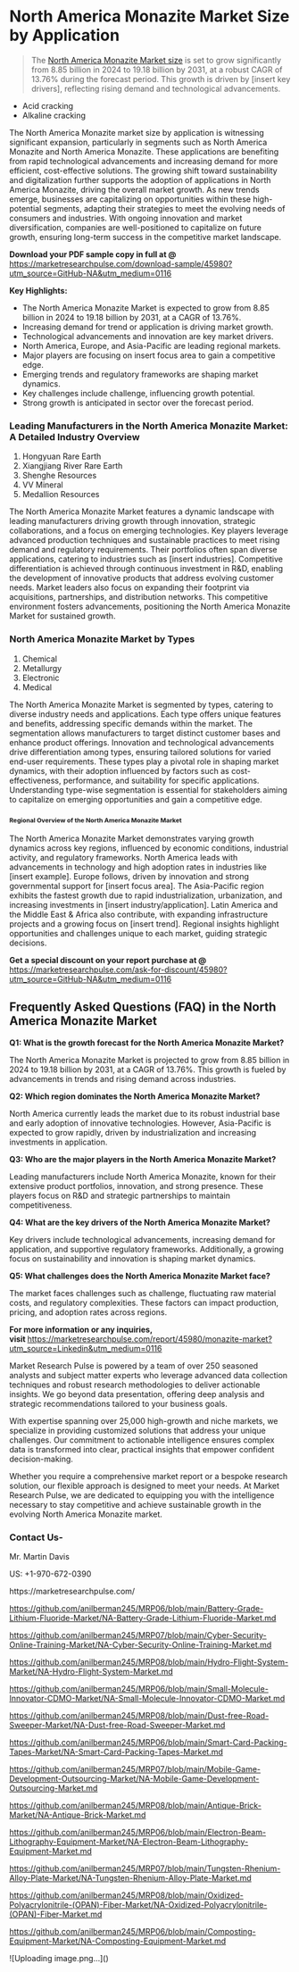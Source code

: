 <h1>North America Monazite Market&nbsp;Size by Application</h1><blockquote><p>The <a href="https://marketresearchpulse.com/download-sample/45980?utm_source=GitHub-NA&amp;utm_medium=0116">North America Monazite Market size</a> is set to grow significantly from 8.85 billion in 2024 to 19.18 billion by 2031, at a robust CAGR of 13.76% during the forecast period. This growth is driven by [insert key drivers], reflecting rising demand and technological advancements.</p></blockquote><ul><li> Acid cracking <li> Alkaline cracking</li></ul><p>The North America Monazite market size by application is witnessing significant expansion, particularly in segments such as North America Monazite and North America Monazite. These applications are benefiting from rapid technological advancements and increasing demand for more efficient, cost-effective solutions. The growing shift toward sustainability and digitalization further supports the adoption of applications in North America Monazite, driving the overall market growth. As new trends emerge, businesses are capitalizing on opportunities within these high-potential segments, adapting their strategies to meet the evolving needs of consumers and industries. With ongoing innovation and market diversification, companies are well-positioned to capitalize on future growth, ensuring long-term success in the competitive market landscape.</p><p><strong>Download your PDF sample copy in full at @ </strong><a href="https://marketresearchpulse.com/download-sample/45980?utm_source=GitHub-NA&amp;utm_medium=0116">https://marketresearchpulse.com/download-sample/45980?utm_source=GitHub-NA&amp;utm_medium=0116</a></p><p><strong>Key Highlights: </strong></p><ul><li>The North America Monazite Market is expected to grow from 8.85 billion in 2024 to 19.18 billion by 2031, at a CAGR of 13.76%.</li><li>Increasing demand for trend or application is driving market growth.</li><li>Technological advancements and innovation are key market drivers.</li><li>North America, Europe, and Asia-Pacific are leading regional markets.</li><li>Major players are focusing on insert focus area to gain a competitive edge.</li><li>Emerging trends and regulatory frameworks are shaping market dynamics.</li><li>Key challenges include challenge, influencing growth potential.</li><li>Strong growth is anticipated in sector over the forecast period.</li></ul><h3>Leading Manufacturers in the North America Monazite Market: A Detailed Industry Overview</h3><ol><li> Hongyuan Rare Earth</li><li>Xiangjiang River Rare Earth</li><li>Shenghe Resources</li><li>VV Mineral</li><li>Medallion Resources</li></ol><div class="flex max-w-full flex-col flex-grow"><div class="min-h-8 text-message flex w-full flex-col items-end gap-2 whitespace-normal break-words [.text-message+&amp;]:mt-5" dir="auto" data-message-author-role="assistant" data-message-id="fd8432e4-4910-450d-b182-61b7bfb0a01f" data-message-model-slug="gpt-4o"><div class="flex w-full flex-col gap-1 empty:hidden first:pt-[3px]"><div class="markdown prose w-full break-words dark:prose-invert light"><p>The North America Monazite Market features a dynamic landscape with leading manufacturers driving growth through innovation, strategic collaborations, and a focus on emerging technologies. Key players leverage advanced production techniques and sustainable practices to meet rising demand and regulatory requirements. Their portfolios often span diverse applications, catering to industries such as [insert industries]. Competitive differentiation is achieved through continuous investment in R&amp;D, enabling the development of innovative products that address evolving customer needs. Market leaders also focus on expanding their footprint via acquisitions, partnerships, and distribution networks. This competitive environment fosters advancements, positioning the North America Monazite Market for sustained growth.</p></div></div></div></div><h3>North America Monazite Market by Types</h3><ol><li> Chemical <li> Metallurgy <li> Electronic <li> Medical</li></ol><div class="flex max-w-full flex-col flex-grow"><div class="min-h-8 text-message flex w-full flex-col items-end gap-2 whitespace-normal break-words [.text-message+&amp;]:mt-5" dir="auto" data-message-author-role="assistant" data-message-id="084470be-0bb7-4664-bddf-5156b4f41249" data-message-model-slug="gpt-4o-mini"><div class="flex w-full flex-col gap-1 empty:hidden first:pt-[3px]"><div class="markdown prose w-full break-words dark:prose-invert light"><p>The North America Monazite Market is segmented by types, catering to diverse industry needs and applications. Each type offers unique features and benefits, addressing specific demands within the market. The segmentation allows manufacturers to target distinct customer bases and enhance product offerings. Innovation and technological advancements drive differentiation among types, ensuring tailored solutions for varied end-user requirements. These types play a pivotal role in shaping market dynamics, with their adoption influenced by factors such as cost-effectiveness, performance, and suitability for specific applications. Understanding type-wise segmentation is essential for stakeholders aiming to capitalize on emerging opportunities and gain a competitive edge.</p></div></div></div></div><h3><span style="font-size: 11px;">Regional Overview of the North America Monazite Market</span></h3><div class="flex max-w-full flex-col flex-grow"><div class="min-h-8 text-message flex w-full flex-col items-end gap-2 whitespace-normal break-words [.text-message+&amp;]:mt-5" dir="auto" data-message-author-role="assistant" data-message-id="e9038762-ce64-4e30-91c9-9bd413514231" data-message-model-slug="gpt-4o-mini"><div class="flex w-full flex-col gap-1 empty:hidden first:pt-[3px]"><div class="markdown prose w-full break-words dark:prose-invert light"><p>The North America Monazite Market demonstrates varying growth dynamics across key regions, influenced by economic conditions, industrial activity, and regulatory frameworks. North America leads with advancements in technology and high adoption rates in industries like [insert example]. Europe follows, driven by innovation and strong governmental support for [insert focus area]. The Asia-Pacific region exhibits the fastest growth due to rapid industrialization, urbanization, and increasing investments in [insert industry/application]. Latin America and the Middle East &amp; Africa also contribute, with expanding infrastructure projects and a growing focus on [insert trend]. Regional insights highlight opportunities and challenges unique to each market, guiding strategic decisions.</p></div></div></div></div><p><strong>Get a special discount on your report purchase at @ </strong><a href="https://marketresearchpulse.com/ask-for-discount/45980?utm_source=GitHub-NA&amp;utm_medium=0116">https://marketresearchpulse.com/ask-for-discount/45980?utm_source=GitHub-NA&amp;utm_medium=0116</a></p><h2>Frequently Asked Questions (FAQ) in the North America Monazite Market</h2><p><strong>Q1: What is the growth forecast for the North America Monazite Market?</strong></p><p>The North America Monazite Market is projected to grow from 8.85 billion in 2024 to 19.18 billion by 2031, at a CAGR of 13.76%. This growth is fueled by advancements in trends and rising demand across industries.</p><p><strong>Q2: Which region dominates the North America Monazite Market?</strong></p><p>North America currently leads the market due to its robust industrial base and early adoption of innovative technologies. However, Asia-Pacific is expected to grow rapidly, driven by industrialization and increasing investments in application.</p><p><strong>Q3: Who are the major players in the North America Monazite Market?</strong></p><p>Leading manufacturers include North America Monazite, known for their extensive product portfolios, innovation, and strong presence. These players focus on R&amp;D and strategic partnerships to maintain competitiveness.</p><p><strong>Q4: What are the key drivers of the North America Monazite Market?</strong></p><p>Key drivers include technological advancements, increasing demand for application, and supportive regulatory frameworks. Additionally, a growing focus on sustainability and innovation is shaping market dynamics.</p><p><strong>Q5: What challenges does the North America Monazite Market face?</strong></p><p>The market faces challenges such as challenge, fluctuating raw material costs, and regulatory complexities. These factors can impact production, pricing, and adoption rates across regions.</p><p><strong>For more information or any inquiries, visit&nbsp;</strong><a href="https://marketresearchpulse.com/report/45980/monazite-market?utm_source=Linkedin&utm_medium=0116">https://marketresearchpulse.com/report/45980/monazite-market?utm_source=Linkedin&utm_medium=0116</a></p><p>Market Research Pulse is powered by a team of over 250 seasoned analysts and subject matter experts who leverage advanced data collection techniques and robust research methodologies to deliver actionable insights. We go beyond data presentation, offering deep analysis and strategic recommendations tailored to your business goals.</p><p>With expertise spanning over 25,000 high-growth and niche markets, we specialize in providing customized solutions that address your unique challenges. Our commitment to actionable intelligence ensures complex data is transformed into clear, practical insights that empower confident decision-making.</p><p>Whether you require a comprehensive market report or a bespoke research solution, our flexible approach is designed to meet your needs. At Market Research Pulse, we are dedicated to equipping you with the intelligence necessary to stay competitive and achieve sustainable growth in the evolving North America Monazite market.</p><h3><strong>Contact Us-</strong></h3><p>Mr. Martin Davis</p><p>US: +1-970-672-0390</p><p>https://marketresearchpulse.com/</p><p><a href="https://github.com/anilberman245/MRP06/blob/main/Battery-Grade-Lithium-Fluoride-Market/NA-Battery-Grade-Lithium-Fluoride-Market.md">https://github.com/anilberman245/MRP06/blob/main/Battery-Grade-Lithium-Fluoride-Market/NA-Battery-Grade-Lithium-Fluoride-Market.md</a></p><p><a href="https://github.com/anilberman245/MRP07/blob/main/Cyber-Security-Online-Training-Market/NA-Cyber-Security-Online-Training-Market.md">https://github.com/anilberman245/MRP07/blob/main/Cyber-Security-Online-Training-Market/NA-Cyber-Security-Online-Training-Market.md</a></p><p><a href="https://github.com/anilberman245/MRP08/blob/main/Hydro-Flight-System-Market/NA-Hydro-Flight-System-Market.md">https://github.com/anilberman245/MRP08/blob/main/Hydro-Flight-System-Market/NA-Hydro-Flight-System-Market.md</a></p><p><a href="https://github.com/anilberman245/MRP06/blob/main/Small-Molecule-Innovator-CDMO-Market/NA-Small-Molecule-Innovator-CDMO-Market.md">https://github.com/anilberman245/MRP06/blob/main/Small-Molecule-Innovator-CDMO-Market/NA-Small-Molecule-Innovator-CDMO-Market.md</a></p><p><a href="https://github.com/anilberman245/MRP08/blob/main/Dust-free-Road-Sweeper-Market/NA-Dust-free-Road-Sweeper-Market.md">https://github.com/anilberman245/MRP08/blob/main/Dust-free-Road-Sweeper-Market/NA-Dust-free-Road-Sweeper-Market.md</a></p><p><a href="https://github.com/anilberman245/MRP06/blob/main/Smart-Card-Packing-Tapes-Market/NA-Smart-Card-Packing-Tapes-Market.md">https://github.com/anilberman245/MRP06/blob/main/Smart-Card-Packing-Tapes-Market/NA-Smart-Card-Packing-Tapes-Market.md</a></p><p><a href="https://github.com/anilberman245/MRP07/blob/main/Mobile-Game-Development-Outsourcing-Market/NA-Mobile-Game-Development-Outsourcing-Market.md">https://github.com/anilberman245/MRP07/blob/main/Mobile-Game-Development-Outsourcing-Market/NA-Mobile-Game-Development-Outsourcing-Market.md</a></p><p><a href="https://github.com/anilberman245/MRP08/blob/main/Antique-Brick-Market/NA-Antique-Brick-Market.md">https://github.com/anilberman245/MRP08/blob/main/Antique-Brick-Market/NA-Antique-Brick-Market.md</a></p><p><a href="https://github.com/anilberman245/MRP06/blob/main/Electron-Beam-Lithography-Equipment-Market/NA-Electron-Beam-Lithography-Equipment-Market.md">https://github.com/anilberman245/MRP06/blob/main/Electron-Beam-Lithography-Equipment-Market/NA-Electron-Beam-Lithography-Equipment-Market.md</a></p><p><a href="https://github.com/anilberman245/MRP07/blob/main/Tungsten-Rhenium-Alloy-Plate-Market/NA-Tungsten-Rhenium-Alloy-Plate-Market.md">https://github.com/anilberman245/MRP07/blob/main/Tungsten-Rhenium-Alloy-Plate-Market/NA-Tungsten-Rhenium-Alloy-Plate-Market.md</a></p><p><a href="https://github.com/anilberman245/MRP08/blob/main/Oxidized-Polyacrylonitrile-(OPAN)-Fiber-Market/NA-Oxidized-Polyacrylonitrile-(OPAN)-Fiber-Market.md">https://github.com/anilberman245/MRP08/blob/main/Oxidized-Polyacrylonitrile-(OPAN)-Fiber-Market/NA-Oxidized-Polyacrylonitrile-(OPAN)-Fiber-Market.md</a></p><p><a href="https://github.com/anilberman245/MRP06/blob/main/Composting-Equipment-Market/NA-Composting-Equipment-Market.md">https://github.com/anilberman245/MRP06/blob/main/Composting-Equipment-Market/NA-Composting-Equipment-Market.md</a></p>
![Uploading image.png…]()
